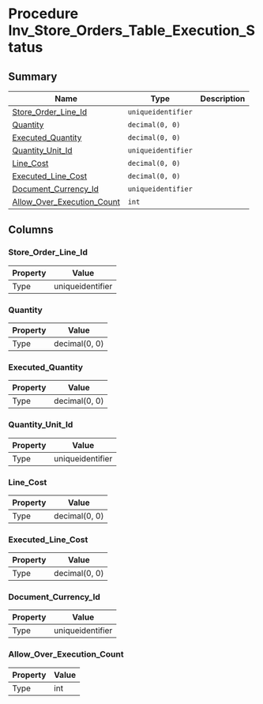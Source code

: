 # Procedure Inv_Store_Orders_Table_Execution_Status


## Summary

| Name | Type | Description |
| - | - | --- |
|[Store_Order_Line_Id](#store_order_line_id)|`uniqueidentifier` ||
|[Quantity](#quantity)|`decimal(0, 0)` ||
|[Executed_Quantity](#executed_quantity)|`decimal(0, 0)` ||
|[Quantity_Unit_Id](#quantity_unit_id)|`uniqueidentifier` ||
|[Line_Cost](#line_cost)|`decimal(0, 0)` ||
|[Executed_Line_Cost](#executed_line_cost)|`decimal(0, 0)` ||
|[Document_Currency_Id](#document_currency_id)|`uniqueidentifier` ||
|[Allow_Over_Execution_Count](#allow_over_execution_count)|`int` ||

## Columns

### Store_Order_Line_Id

| Property | Value |
| - | - |
|Type|uniqueidentifier|

### Quantity

| Property | Value |
| - | - |
|Type|decimal(0, 0)|

### Executed_Quantity

| Property | Value |
| - | - |
|Type|decimal(0, 0)|

### Quantity_Unit_Id

| Property | Value |
| - | - |
|Type|uniqueidentifier|

### Line_Cost

| Property | Value |
| - | - |
|Type|decimal(0, 0)|

### Executed_Line_Cost

| Property | Value |
| - | - |
|Type|decimal(0, 0)|

### Document_Currency_Id

| Property | Value |
| - | - |
|Type|uniqueidentifier|

### Allow_Over_Execution_Count

| Property | Value |
| - | - |
|Type|int|


